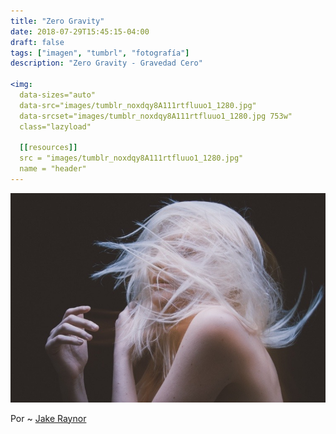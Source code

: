 ```yaml
---
title: "Zero Gravity"
date: 2018-07-29T15:45:15-04:00
draft: false
tags: ["imagen", "tumbrl", "fotografía"]
description: "Zero Gravity - Gravedad Cero"

<img:
  data-sizes="auto"
  data-src="images/tumblr_noxdqy8A111rtfluuo1_1280.jpg"
  data-srcset="images/tumblr_noxdqy8A111rtfluuo1_1280.jpg 753w"
  class="lazyload"
  
  [[resources]]
  src = "images/tumblr_noxdqy8A111rtfluuo1_1280.jpg"
  name = "header"
---
```


![Zero Gravity](images/tumblr_noxdqy8A111rtfluuo1_1280.jpg)

Por ~ [Jake Raynor](http://jakeraynor.tumblr.com/post/119882598966/zero-gravity)